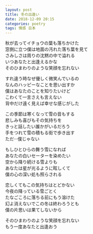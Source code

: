 ```yaml
---
layout: post
title: 冬の出逢い
date: 2018-12-09 20:15
categories: poetry
tags: 情感 日本
---
```


秋が去ってイチョウの葉も落ちかけた  
窓側に立つ僕は地面の汚れた落ち葉を見て  
さみしさは周りの沈黙の中で溢れる  
いつあなたと出逢えるかな  
そのひまわりのような笑顔を忘れない  

すれ違う時なぜ優しく微笑んでいるの  
なんのハッピーなことを思い出すか  
僕はあなたのことを知りたいけど  
こわくて一言さえも言えない  
背中だけ遠く見えば幸せな感じがした  

この季節は寒くなって雪の音もする  
悲しみも喜びもその気持ちを  
きっと話したい誰かがいるだろう  
手をつれて雪の積もる街で歩き出す  
ただ···僕じゃない  

もしひとひらの舞う雪になれば  
あなたの白いセーターを染めたい  
空から降り続ける雪よりも  
あなたは星が光るように眩しくて  
僕の心の深い処も照らされる  

恋しくてもこの気持ちはとどかない  
今夜の降っている雪ごとく  
たなごころに落ちる前にもう溶けた  
幻よ消えないでこの冬は終わろうとも  
僕の片思いは果てしないから  

そのひまわりのような笑顔を忘れない  
もう一度あなたと出逢おう  

